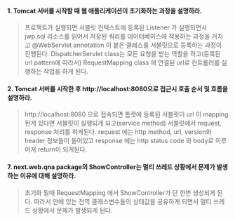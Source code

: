 #### 1. Tomcat 서버를 시작할 때 웹 애플리케이션이 초기화하는 과정을 설명하라.
>  프로젝트가 실행되면 서블릿 컨텍스트에 등록된 Listener 가 실행되면서 jwp.sql 리소스를 읽어서 저장된 쿼리를 데이터베이스에 적용하는 과정을 거치고
@WebServlet annotation 이 붙은 클래스를 서블릿으로 등록하는 과정이 진행된다. DispatcherServlet class는 모든 요청을 받는 역할을 하고(등록된 url pattern에 따라서) RequestMapping class 에 연결된 url로 컨트롤러를 실행하는 작업을 하게 된다.



#### 2. Tomcat 서버를 시작한 후 http://localhost:8080으로 접근시 호출 순서 및 흐름을 설명하라.
> http://localhost:8080 으로 접속되면 톰캣에 등록된 서블릿이 url 이 mapping 된게 있다면 서블릿이 실행되게 되고(service method) 서블릿에서 request, response 처리를 하게된다. request 에는 http method, url, version와 header 정보들이 들어있고 response 에는 http status code 와 body로 이루어져 return이 되게된다. 

#### 7. next.web.qna package의 ShowController는 멀티 쓰레드 상황에서 문제가 발생하는 이유에 대해 설명하라.
> 초기화 될때 RequestMapping 에서 ShowController가 단 한번 생성되게 된다. 따라서 안에 있는 전역 클래스변수들의 상태값을 공유하게 되면서 멀티 쓰레드 상황에서
문제가 발생되게 된다.
